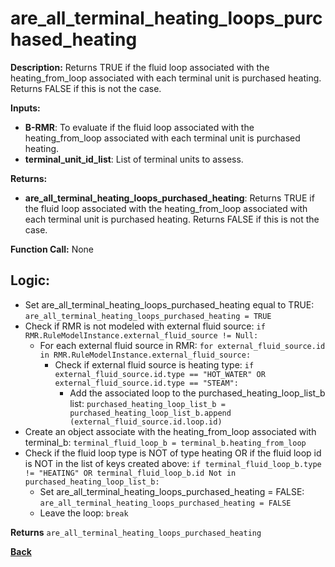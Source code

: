 # are_all_terminal_heating_loops_purchased_heating  

**Description:** Returns TRUE if the fluid loop associated with the heating_from_loop associated with each terminal unit is purchased heating. Returns FALSE if this is not the case.   

**Inputs:**  
- **B-RMR**: To evaluate if the fluid loop associated with the heating_from_loop associated with each terminal unit is purchased heating.   
- **terminal_unit_id_list**: List of terminal units to assess.  

**Returns:**  
- **are_all_terminal_heating_loops_purchased_heating**: Returns TRUE if the fluid loop associated with the heating_from_loop associated with each terminal unit is purchased heating. Returns FALSE if this is not the case.    
 
**Function Call:** None  

## Logic:   
- Set are_all_terminal_heating_loops_purchased_heating equal to TRUE: `are_all_terminal_heating_loops_purchased_heating = TRUE`  
- Check if RMR is not modeled with external fluid source: `if RMR.RuleModelInstance.external_fluid_source != Null:`  
    - For each external fluid source in RMR: `for external_fluid_source.id in RMR.RuleModelInstance.external_fluid_source:`  
        - Check if external fluid source is heating type: `if external_fluid_source.id.type == "HOT_WATER" OR external_fluid_source.id.type == "STEAM":`    
            - Add the associated loop to the purchased_heating_loop_list_b list: `purchased_heating_loop_list_b = purchased_heating_loop_list_b.append (external_fluid_source.id.loop.id)`   
- Create an object associate with the heating_from_loop associated with terminal_b: `terminal_fluid_loop_b = terminal_b.heating_from_loop`  
- Check if the fluid loop type is NOT of type heating OR if the fluid loop id is NOT in the list of keys created above: `if terminal_fluid_loop_b.type != "HEATING" OR terminal_fluid_loop_b.id Not in purchased_heating_loop_list_b:`
    - Set are_all_terminal_heating_loops_purchased_heating = FALSE: `are_all_terminal_heating_loops_purchased_heating = FALSE`  
    - Leave the loop: `break`   

**Returns** `are_all_terminal_heating_loops_purchased_heating`  


**[Back](../_toc.md)**
